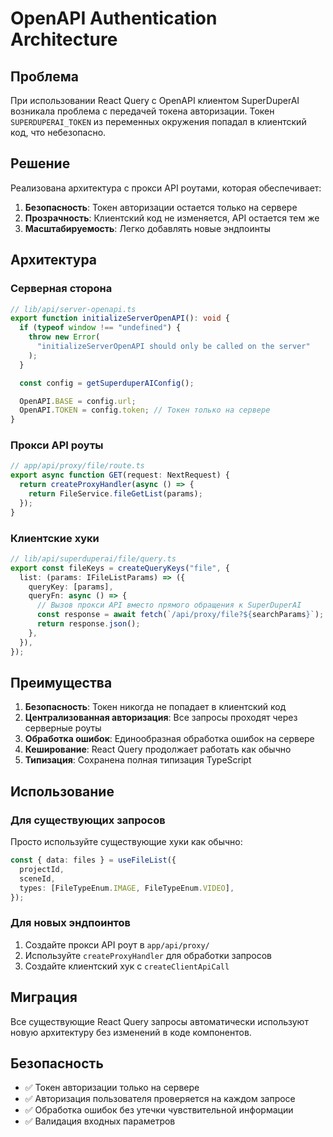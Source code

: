 # OpenAPI Authentication Architecture

## Проблема

При использовании React Query с OpenAPI клиентом SuperDuperAI возникала проблема с передачей токена авторизации. Токен `SUPERDUPERAI_TOKEN` из переменных окружения попадал в клиентский код, что небезопасно.

## Решение

Реализована архитектура с прокси API роутами, которая обеспечивает:

1. **Безопасность**: Токен авторизации остается только на сервере
2. **Прозрачность**: Клиентский код не изменяется, API остается тем же
3. **Масштабируемость**: Легко добавлять новые эндпоинты

## Архитектура

### Серверная сторона

```typescript
// lib/api/server-openapi.ts
export function initializeServerOpenAPI(): void {
  if (typeof window !== "undefined") {
    throw new Error(
      "initializeServerOpenAPI should only be called on the server"
    );
  }

  const config = getSuperduperAIConfig();

  OpenAPI.BASE = config.url;
  OpenAPI.TOKEN = config.token; // Токен только на сервере
}
```

### Прокси API роуты

```typescript
// app/api/proxy/file/route.ts
export async function GET(request: NextRequest) {
  return createProxyHandler(async () => {
    return FileService.fileGetList(params);
  });
}
```

### Клиентские хуки

```typescript
// lib/api/superduperai/file/query.ts
export const fileKeys = createQueryKeys("file", {
  list: (params: IFileListParams) => ({
    queryKey: [params],
    queryFn: async () => {
      // Вызов прокси API вместо прямого обращения к SuperDuperAI
      const response = await fetch(`/api/proxy/file?${searchParams}`);
      return response.json();
    },
  }),
});
```

## Преимущества

1. **Безопасность**: Токен никогда не попадает в клиентский код
2. **Централизованная авторизация**: Все запросы проходят через серверные роуты
3. **Обработка ошибок**: Единообразная обработка ошибок на сервере
4. **Кеширование**: React Query продолжает работать как обычно
5. **Типизация**: Сохранена полная типизация TypeScript

## Использование

### Для существующих запросов

Просто используйте существующие хуки как обычно:

```typescript
const { data: files } = useFileList({
  projectId,
  sceneId,
  types: [FileTypeEnum.IMAGE, FileTypeEnum.VIDEO],
});
```

### Для новых эндпоинтов

1. Создайте прокси API роут в `app/api/proxy/`
2. Используйте `createProxyHandler` для обработки запросов
3. Создайте клиентский хук с `createClientApiCall`

## Миграция

Все существующие React Query запросы автоматически используют новую архитектуру без изменений в коде компонентов.

## Безопасность

- ✅ Токен авторизации только на сервере
- ✅ Авторизация пользователя проверяется на каждом запросе
- ✅ Обработка ошибок без утечки чувствительной информации
- ✅ Валидация входных параметров
